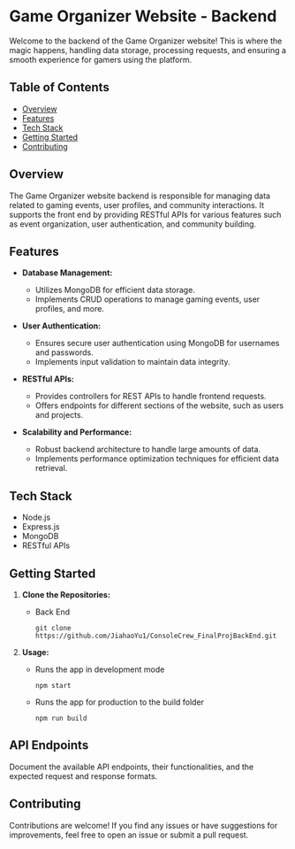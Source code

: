 # Game Organizer Website - Backend

Welcome to the backend of the Game Organizer website! This is where the magic happens, handling data storage, processing requests, and ensuring a smooth experience for gamers using the platform.

## Table of Contents

- [Overview](#overview)
- [Features](#features)
- [Tech Stack](#tech-stack)
- [Getting Started](#getting-started)
- [Contributing](#contributing)

## Overview

The Game Organizer website backend is responsible for managing data related to gaming events, user profiles, and community interactions. It supports the front end by providing RESTful APIs for various features such as event organization, user authentication, and community building.

## Features

- **Database Management:**
  - Utilizes MongoDB for efficient data storage.
  - Implements CRUD operations to manage gaming events, user profiles, and more.

- **User Authentication:**
  - Ensures secure user authentication using MongoDB for usernames and passwords.
  - Implements input validation to maintain data integrity.

- **RESTful APIs:**
  - Provides controllers for REST APIs to handle frontend requests.
  - Offers endpoints for different sections of the website, such as users and projects.

- **Scalability and Performance:**
  - Robust backend architecture to handle large amounts of data.
  - Implements performance optimization techniques for efficient data retrieval.

## Tech Stack

- Node.js
- Express.js
- MongoDB
- RESTful APIs

## Getting Started

1. **Clone the Repositories:**
   - Back End
     ```
     git clone https://github.com/JiahaoYu1/ConsoleCrew_FinalProjBackEnd.git
     ```

2. **Usage:**
   - Runs the app in development mode
     ```
     npm start
     ```

   - Runs the app for production to the build folder
     ```
     npm run build
     ```

## API Endpoints

Document the available API endpoints, their functionalities, and the expected request and response formats.


## Contributing

Contributions are welcome! If you find any issues or have suggestions for improvements, feel free to open an issue or submit a pull request.
